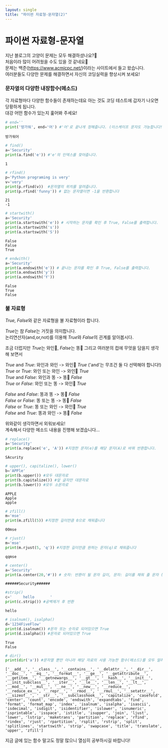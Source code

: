 ```yaml
---
layout: single
title: "파이썬 자료형-문자열(2)"
---
```


# 파이썬 자료형-문자열
지난 블로그의 고양이 문제는 모두 해결하셨나요?🧐  
처음이라 많이 어려웠을 수도 있을 것 같네요🤯  
문제는 백준(https://www.acmicpc.net/)이라는 사이트에서 들고 왔습니다.  
여러분들도 다양한 문제를 해결하면서 자신의 코딩실력을 향상시켜 보세요! 

### 문자열의 다양한 내장함수(메소드)
각 자료형마다 다양한 함수들이 존재하는데요 아는 것도 코딩 테스트에 갑자기 나오면 당황하게 됩니다.  
대강 어떤 함수가 있는지 훑어봐 주세요!  


```python
# end=''
print('방가워', end='어') #'어'로 끝나게 정해줍니다. (이스케이프 문자도 가능합니다!)
```

    방가워어


```python
# find()
a='Security'
print(a.find('e')) #'e'의 인덱스를 찾아줍니다.
```

    1
    


```python
# rfind()
p='Python programing is very'
v='very'
print(p.rfind(v))  #문자열의 위치를 알려줍니다.
print(p.rfind('funny')) # 없는 문자열이면 -1을 반환합니다
```

    21
    -1
    


```python
# startwith()
a='Security'
print(a.startswith('e')) # 시작하는 문자를 확인 후 True, False를 출력합니다.
print(a.startswith('s'))
print(a.startswith('S')) 
```

    False
    False
    True
    


```python
# endwith()
a='Security'
print(a.endswith('e')) # 끝나는 문자를 확인 후 True, False를 출력합니다.
print(a.endswith('y'))
print(a.endswith('Y')) 
```

    False
    True
    False
    

### 불 자료형  
*True, False*와 같은 자료형을 불 자료형이라 합니다.  

*True*는 참 *False*는 거짓을 의미합니다.  
논리연산자(and,or,not)를 이용해 *True*와 *False*의 괸계를 알아봅시다. 

조금 더럽지만 *True*는 와인🍷, *False*는 똥💩 그리고 여러분의 컵에 무엇을 담을지 생각해 보면서
  
 *True* and *True*: 와인과 와인 -> 와인🍷 *True* ('and'는 무조건 둘 다 선택해야 합니다!)    
 *True* or *True*:  와인 또는 와인 -> 와인🍷 *True*  
 *True* and *False*: 와인과 똥 -> 똥💩 *False*   
 *True* or *False*:  와인 또는 똥 -> 와인🍷 *True*  

*False* and *False*: 똥과 똥 -> 똥💩 *False*   
*False* or *False*: 똥 또는 똥 -> 똥💩 *False*   
*False* or *True*: 똥 또는 와인 -> 와인🍷 *True*   
*False* and *True*: 똥과 와인 -> 똥💩 *False*  

위와같이 생각하면서 외워보세요!  
계속해서 다양한 메소드 내용을 진행해 보겠습니다...


```python
# replace()
a='Security'
print(a.replace('e', 'A')) #지정한 문자(e)를 해당 문자(A)로 바꿔 반환합니다.
```

    SAcurity
    


```python
# upper(), capitalize(), lower()
b='APPle'
print(b.upper()) #모두 대문자로
print(b.capitalize()) #앞 글자만 대문자로
print(b.lower()) #모두 소문자로
```

    APPLE
    Apple
    apple
    


```python
# zfill()
m='mse'
print(m.zfill(5)) #지정한 길이만큼 0으로 채워줍니다
```

    00mse
    


```python
# rjust()
m='mse'
print(m.rjust(5, 'q')) #지정한 길이만큼 원하는 문자(q)로 채워줍니다
```

    qqmse
    


```python
# center()
a='Security'
print(a.center(20,'#')) # 숫자: 반환이 될 문자 길이, 문자: 길이를 채워 줄 문자 (원래 문자를 중간에 두고 채워줍니다.)
```

    ######Security######
    


```python
#strip()
c='     hello       '
print(c.strip()) #공백제거 후 반환
```

    hello
    


```python
# isalnum(), isalpha()
d='1234FiveFlow'
print(d.isalnum()) #문자 또는 숫자로 되어있으면 True
print(d.isalpha()) #문자로 되어있으면 True
```

    True
    False
    


```python
# dir()
print(dir('a')) #문자열 뿐만 아니라 해당 자료의 사용 가능한 함수(메소드)를 모두 알려줌 
```

    ['__add__', '__class__', '__contains__', '__delattr__', '__dir__', '__doc__', '__eq__', '__format__', '__ge__', '__getattribute__', '__getitem__', '__getnewargs__', '__gt__', '__hash__', '__init__', '__init_subclass__', '__iter__', '__le__', '__len__', '__lt__', '__mod__', '__mul__', '__ne__', '__new__', '__reduce__', '__reduce_ex__', '__repr__', '__rmod__', '__rmul__', '__setattr__', '__sizeof__', '__str__', '__subclasshook__', 'capitalize', 'casefold', 'center', 'count', 'encode', 'endswith', 'expandtabs', 'find', 'format', 'format_map', 'index', 'isalnum', 'isalpha', 'isascii', 'isdecimal', 'isdigit', 'isidentifier', 'islower', 'isnumeric', 'isprintable', 'isspace', 'istitle', 'isupper', 'join', 'ljust', 'lower', 'lstrip', 'maketrans', 'partition', 'replace', 'rfind', 'rindex', 'rjust', 'rpartition', 'rsplit', 'rstrip', 'split', 'splitlines', 'startswith', 'strip', 'swapcase', 'title', 'translate', 'upper', 'zfill']
    

지금 글에 있는 함수 말고도 정말 많으니 열심히 공부하시길 바랍니다!


